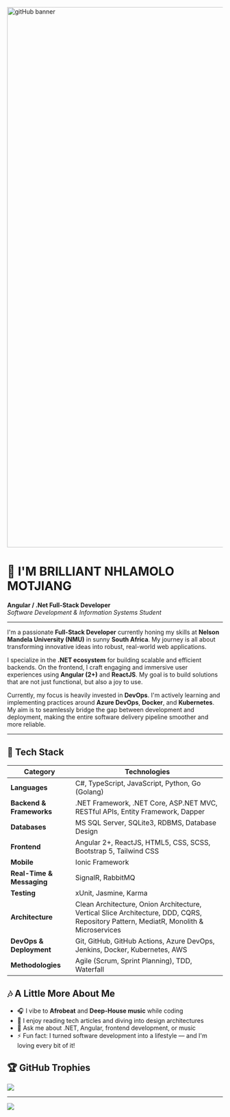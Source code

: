 
<img width="2240" height="1260" alt="gitHub banner" src="https://github.com/user-attachments/assets/d4d8f2bd-8557-45aa-b5ac-1fe640803b51" />

# 👋 I'M BRILLIANT NHLAMOLO MOTJIANG  
**Angular / .Net Full-Stack Developer**  
_Software Development & Information Systems Student_

---

I'm a passionate **Full-Stack Developer** currently honing my skills at **Nelson Mandela University (NMU)** in sunny **South Africa**. My journey is all about transforming innovative ideas into robust, real-world web applications.

I specialize in the **.NET ecosystem** for building scalable and efficient backends. On the frontend, I craft engaging and immersive user experiences using **Angular (2+)** and **ReactJS**. My goal is to build solutions that are not just functional, but also a joy to use.

Currently, my focus is heavily invested in **DevOps**. I'm actively learning and implementing practices around **Azure DevOps**, **Docker**, and **Kubernetes**. My aim is to seamlessly bridge the gap between development and deployment, making the entire software delivery pipeline smoother and more reliable.


---

## 🔧 Tech Stack

| Category                 | Technologies                                                                 |
|--------------------------|------------------------------------------------------------------------------|
| **Languages**            | C#, TypeScript, JavaScript, Python, Go (Golang)                                           |
| **Backend & Frameworks**| .NET Framework, .NET Core, ASP.NET MVC, RESTful APIs, Entity Framework, Dapper |
| **Databases**            | MS SQL Server, SQLite3, RDBMS, Database Design                               |
| **Frontend**             | Angular 2+, ReactJS, HTML5, CSS, SCSS, Bootstrap 5, Tailwind CSS             |
| **Mobile**               | Ionic Framework                                                              |
| **Real-Time & Messaging**| SignalR, RabbitMQ                                                             |
| **Testing**              | xUnit, Jasmine, Karma                                                        |
| **Architecture**         | Clean Architecture, Onion Architecture, Vertical Slice Architecture, DDD, CQRS, Repository Pattern, MediatR, Monolith & Microservices |
| **DevOps & Deployment**  | Git, GitHub, GitHub Actions, Azure DevOps, Jenkins, Docker, Kubernetes, AWS  |
| **Methodologies**        | Agile (Scrum, Sprint Planning), TDD, Waterfall                               |

## 🎶 A Little More About Me

- 🎧 I vibe to **Afrobeat** and **Deep-House music** while coding  
- 📖 I enjoy reading tech articles and diving into design architectures
- 💬 Ask me about .NET, Angular, frontend development, or music  
- ⚡ Fun fact: I turned software development into a lifestyle — and I'm loving every bit of it!




 



## 🏆 GitHub Trophies
![](https://github-profile-trophy.vercel.app/?username=Motjiang&theme=merko&no-frame=false&no-bg=true&margin-w=4)

---
[![](https://visitcount.itsvg.in/api?id=Motjiang&icon=0&color=0)](https://visitcount.itsvg.in)

<!-- Proudly created with GPRM ( https://gprm.itsvg.in ) -->
